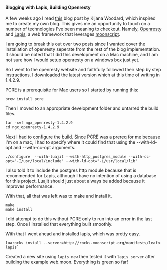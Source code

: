#### Blogging with Lapis, Building Openresty

A few weeks ago I read [this](http://kijanawoodard.com/building-a-blog-engine) blog post by Kijana Woodard, which inspired me to create my own blog.  This gives me an opportunity to touch on a number of technologies I've been meaning to checkout.  Namely, [Openresty](http://openresty.org) and [Lapis](http://leafo.net/lapis), a web framework that leverages [moonscript](http://moonscript.org).

I am going to break this out over two posts since I wanted cover the installation of openresty seperate from the rest of the blog implementation.  It should be noted that I did this development on a Mac machine, and I am not sure how I would setup openresty on a windows box just yet.

So I went to the openresty website and faithfully followed their step by step instructions.  I downloaded the latest version which at this time of writing in 1.4.2.9.

PCRE is a prerequisite for Mac users so I started by running this:

	brew install pcre

Then I moved to an appropriate development folder and untarred the build files.

	tar -xvf ngx_openresty-1.4.2.9
	cd ngx_openresty-1.4.2.9

Next I had to configure the build.  Since PCRE was a prereq for me because I'm on a mac, I had to specify where it could find that using the --with-ld-opt and --with-cc-opt arguments.  

	./configure  --with-luajit --with-http_postgres_module --with-cc-opt="-I/usr/local/include" --with-ld-opt="-L/usr/local/lib"

I also told it to include the postgres http module because that is recommended for Lapis, although I have no intention of using a database for this project.  Luajit should just about always be added because it improves performance.

With that, all that was left was to make and install it.

	make
	make install

I did attempt to do this without PCRE only to run into an error in the last step.  Once I installed that everything built smoothly.  

With that I went ahead and installed lapis, which was pretty easy.

	luarocks install --server=http://rocks.moonscript.org/manifests/leafo lapis`  

Created a new site using `lapis new` then tested it with `lapis server` after building the example web.moon.  Everything is green so far!
